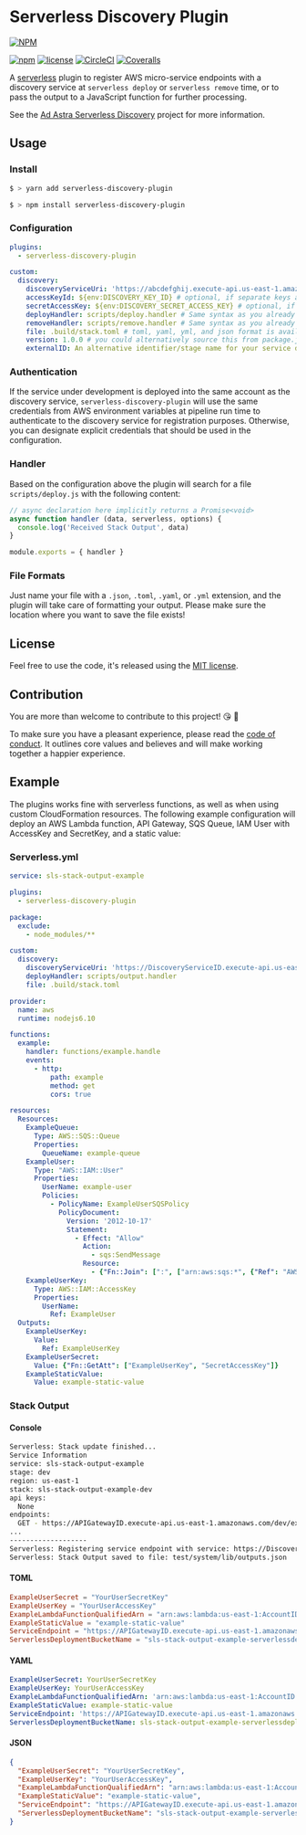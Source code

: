 # Serverless Discovery Plugin

[![NPM](https://nodei.co/npm/serverless-discovery-plugin.png)](https://nodei.co/npm/serverless-discovery-plugin/)

[![npm](https://img.shields.io/npm/v/serverless-discovery-plugin.svg)](https://www.npmjs.com/package/serverless-discovery-plugin)
[![license](https://img.shields.io/npm/l/serverless-discovery-plugin.svg)](https://www.npmjs.com/package/serverless-discovery-plugin)
[![CircleCI](https://img.shields.io/circleci/project/github/aregier/serverless-discovery-plugin.svg)](https://circleci.com/gh/aregier/serverless-discovery-plugin)
[![Coveralls](https://img.shields.io/coveralls/aregier/serverless-discovery-plugin.svg)](https://coveralls.io/github/aregier/serverless-discovery-plugin)

A [serverless](https://serverless.com) plugin to register AWS micro-service endpoints with a discovery service at `serverless deploy` or `serverless remove` time, or to pass the output to a JavaScript function for further processing.

See the [Ad Astra Serverless Discovery](https://adastradev.github.io/serverless-discovery/) project for more information.

## Usage

### Install

```bash
$ > yarn add serverless-discovery-plugin
```

```bash
$ > npm install serverless-discovery-plugin
```

### Configuration

```yaml
plugins:
  - serverless-discovery-plugin

custom:
  discovery:
    discoveryServiceUri: 'https://abcdefghij.execute-api.us-east-1.amazonaws.com/dev'
    accessKeyId: ${env:DISCOVERY_KEY_ID} # optional, if separate keys are needed
    secretAccessKey: ${env:DISCOVERY_SECRET_ACCESS_KEY} # optional, if separate keys are needed
    deployHandler: scripts/deploy.handler # Same syntax as you already know
    removeHandler: scripts/remove.handler # Same syntax as you already know
    file: .build/stack.toml # toml, yaml, yml, and json format is available
    version: 1.0.0 # you could alternatively source this from package.json, etc.
    externalID: An alternative identifier/stage name for your service deployment
```

### Authentication
If the service under development is deployed into the same account as the discovery service, `serverless-discovery-plugin` will use the same credentials from AWS environment variables at pipeline run time to authenticate to the discovery service for registration purposes. Otherwise, you can designate explicit credentials that should be used in the configuration.

### Handler

Based on the configuration above the plugin will search for a file `scripts/deploy.js` with the following content:

```js
// async declaration here implicitly returns a Promise<void>
async function handler (data, serverless, options) {
  console.log('Received Stack Output', data)
}

module.exports = { handler }
```

### File Formats

Just name your file with a `.json`, `.toml`, `.yaml`, or `.yml` extension, and the plugin will take care of formatting your output. Please make sure the location where you want to save the file exists!

## License

Feel free to use the code, it's released using the [MIT license](LICENSE.md).

## Contribution

You are more than welcome to contribute to this project! 😘 🙆

To make sure you have a pleasant experience, please read the [code of conduct](CODE_OF_CONDUCT.md). It outlines core values and believes and will make working together a happier experience.

## Example

The plugins works fine with serverless functions, as well as when using custom CloudFormation resources. The following example configuration will deploy an AWS Lambda function, API Gateway, SQS Queue, IAM User with AccessKey and SecretKey, and a static value:

### Serverless.yml

```yaml
service: sls-stack-output-example

plugins:
  - serverless-discovery-plugin

package:
  exclude:
    - node_modules/**

custom:
  discovery:
    discoveryServiceUri: 'https://DiscoveryServiceID.execute-api.us-east-1.amazonaws.com/prod'
    deployHandler: scripts/output.handler
    file: .build/stack.toml

provider:
  name: aws
  runtime: nodejs6.10

functions:
  example:
    handler: functions/example.handle
    events:
      - http:
          path: example
          method: get
          cors: true

resources:
  Resources:
    ExampleQueue:
      Type: AWS::SQS::Queue
      Properties:
        QueueName: example-queue
    ExampleUser:
      Type: "AWS::IAM::User"
      Properties:
        UserName: example-user
        Policies:
          - PolicyName: ExampleUserSQSPolicy
            PolicyDocument:
              Version: '2012-10-17'
              Statement:
                - Effect: "Allow"
                  Action:
                    - sqs:SendMessage
                  Resource:
                    - {"Fn::Join": [":", ["arn:aws:sqs:*", {"Ref": "AWS::AccountId"}, "example-queue"]]}
    ExampleUserKey:
      Type: AWS::IAM::AccessKey
      Properties:
        UserName:
          Ref: ExampleUser
  Outputs:
    ExampleUserKey:
      Value:
        Ref: ExampleUserKey
    ExampleUserSecret:
      Value: {"Fn::GetAtt": ["ExampleUserKey", "SecretAccessKey"]}
    ExampleStaticValue:
      Value: example-static-value
```

### Stack Output

#### Console
```sh
Serverless: Stack update finished...
Service Information
service: sls-stack-output-example
stage: dev
region: us-east-1
stack: sls-stack-output-example-dev
api keys:
  None
endpoints:
  GET - https://APIGatewayID.execute-api.us-east-1.amazonaws.com/dev/example
...
-------------------
Serverless: Registering service endpoint with service: https://DiscoveryServiceID.execute-api.us-east-1.amazonaws.com/prod
Serverless: Stack Output saved to file: test/system/lib/outputs.json
```

#### TOML

```toml
ExampleUserSecret = "YourUserSecretKey"
ExampleUserKey = "YourUserAccessKey"
ExampleLambdaFunctionQualifiedArn = "arn:aws:lambda:us-east-1:AccountID:function:sls-stack-output-example-dev-example:9"
ExampleStaticValue = "example-static-value"
ServiceEndpoint = "https://APIGatewayID.execute-api.us-east-1.amazonaws.com/dev"
ServerlessDeploymentBucketName = "sls-stack-output-example-serverlessdeploymentbuck-BucketID"
```

#### YAML

```yaml
ExampleUserSecret: YourUserSecretKey
ExampleUserKey: YourUserAccessKey
ExampleLambdaFunctionQualifiedArn: 'arn:aws:lambda:us-east-1:AccountID:function:sls-stack-output-example-dev-example:9'
ExampleStaticValue: example-static-value
ServiceEndpoint: 'https://APIGatewayID.execute-api.us-east-1.amazonaws.com/dev'
ServerlessDeploymentBucketName: sls-stack-output-example-serverlessdeploymentbuck-BucketID
```

#### JSON

```json
{
  "ExampleUserSecret": "YourUserSecretKey",
  "ExampleUserKey": "YourUserAccessKey",
  "ExampleLambdaFunctionQualifiedArn": "arn:aws:lambda:us-east-1:AccountID:function:sls-stack-output-example-dev-example:9",
  "ExampleStaticValue": "example-static-value",
  "ServiceEndpoint": "https://APIGatewayID.execute-api.us-east-1.amazonaws.com/dev",
  "ServerlessDeploymentBucketName": "sls-stack-output-example-serverlessdeploymentbuck-BucketID"
}
```
